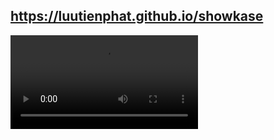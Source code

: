 ## https://luutienphat.github.io/showkase

![Alt Text](https://media.giphy.com/media/JU51JkE1Fd0rWLozsR/source.mp4)
